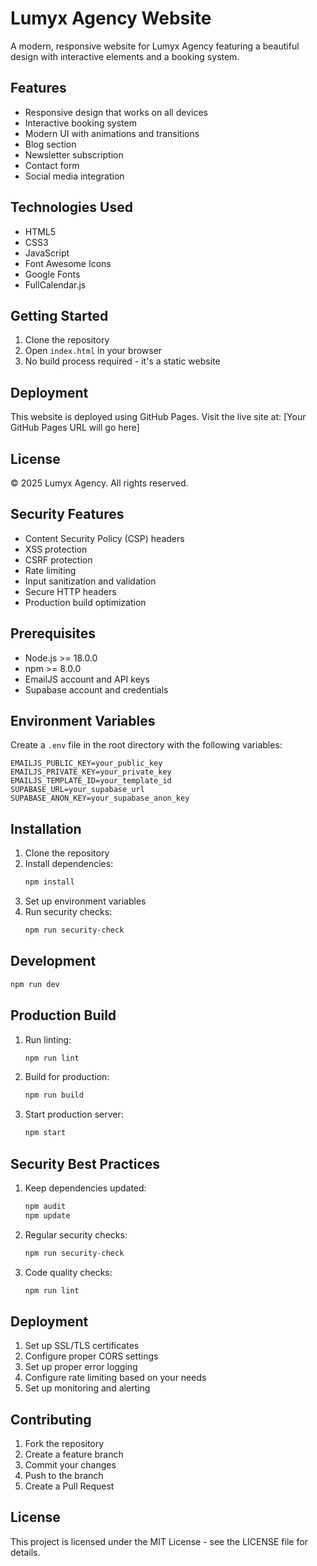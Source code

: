 # Lumyx Agency Website

A modern, responsive website for Lumyx Agency featuring a beautiful design with interactive elements and a booking system.

## Features

- Responsive design that works on all devices
- Interactive booking system
- Modern UI with animations and transitions
- Blog section
- Newsletter subscription
- Contact form
- Social media integration

## Technologies Used

- HTML5
- CSS3
- JavaScript
- Font Awesome Icons
- Google Fonts
- FullCalendar.js

## Getting Started

1. Clone the repository
2. Open `index.html` in your browser
3. No build process required - it's a static website

## Deployment

This website is deployed using GitHub Pages. Visit the live site at: [Your GitHub Pages URL will go here]

## License

© 2025 Lumyx Agency. All rights reserved.

## Security Features

- Content Security Policy (CSP) headers
- XSS protection
- CSRF protection
- Rate limiting
- Input sanitization and validation
- Secure HTTP headers
- Production build optimization

## Prerequisites

- Node.js >= 18.0.0
- npm >= 8.0.0
- EmailJS account and API keys
- Supabase account and credentials

## Environment Variables

Create a `.env` file in the root directory with the following variables:

```env
EMAILJS_PUBLIC_KEY=your_public_key
EMAILJS_PRIVATE_KEY=your_private_key
EMAILJS_TEMPLATE_ID=your_template_id
SUPABASE_URL=your_supabase_url
SUPABASE_ANON_KEY=your_supabase_anon_key
```

## Installation

1. Clone the repository
2. Install dependencies:
   ```bash
   npm install
   ```
3. Set up environment variables
4. Run security checks:
   ```bash
   npm run security-check
   ```

## Development

```bash
npm run dev
```

## Production Build

1. Run linting:
   ```bash
   npm run lint
   ```

2. Build for production:
   ```bash
   npm run build
   ```

3. Start production server:
   ```bash
   npm start
   ```

## Security Best Practices

1. Keep dependencies updated:
   ```bash
   npm audit
   npm update
   ```

2. Regular security checks:
   ```bash
   npm run security-check
   ```

3. Code quality checks:
   ```bash
   npm run lint
   ```

## Deployment

1. Set up SSL/TLS certificates
2. Configure proper CORS settings
3. Set up proper error logging
4. Configure rate limiting based on your needs
5. Set up monitoring and alerting

## Contributing

1. Fork the repository
2. Create a feature branch
3. Commit your changes
4. Push to the branch
5. Create a Pull Request

## License

This project is licensed under the MIT License - see the LICENSE file for details. 